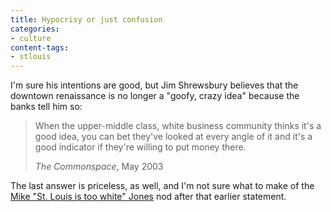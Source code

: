 ```yaml
---
title: Hypocrisy or just confusion
categories:
- culture
content-tags:
- stlouis
---
```


I'm sure his intentions are good, but Jim Shrewsbury believes that the downtown renaissance is no longer a "goofy, crazy idea" because the banks tell him so:

> When the upper-middle class, white business community thinks it's a good idea, you can bet they've looked at every angle of it and it's a good indicator if they're willing to put money there.
> <footer><cite>The Commonspace</cite>, May 2003</footer>

The last answer is priceless, as well, and I'm not sure what to make of the [Mike "St. Louis is too white" Jones][1] nod after that earlier statement.

   [1]: http://www.bizjournals.com/stlouis/stories/2000/01/31/focus38.html
